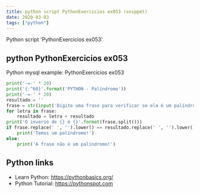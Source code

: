 ```yaml
---
title: python script PythonExercicios ex053 (snippet)
date: 2020-03-03
tags: ["python"]
---
```

Python script 'PythonExercicios ex053'


## python PythonExercicios ex053

Python mysql example: PythonExercicios ex053

```python
print('-=-' * 20)
print('{:^60}'.format('PYTHON - Palíndromo'))
print('-=-' * 20)
resultado = ''
frase = str(input('Digite uma frase para verificar se ela é um palíndromo: '))
for letra in frase:
    resultado = letra + resultado
print('O inverso de {} é {}'.format(frase.split()))
if frase.replace(' ', '').lower() == resultado.replace(' ', '').lower():
    print('Temos um palíndromo!')
else:
    print('A frase não é um palíndromo!')

```

## Python links

- Learn Python: https://pythonbasics.org/
- Python Tutorial: https://pythonspot.com
